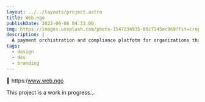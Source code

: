 ```yaml
---
layout: ../../layouts/project.astro
title: Web.ngo
publishDate: 2022-06-06 04:33.00
img: https://images.unsplash.com/photo-1547234935-80c7145ec969?fit=crop&w=1400&h=700&q=75
description: |
  A payment orchistration and compliance platfotm for organizations that accept donations.
tags:
  - design
  - dev
  - branding
---
```


🔗 https:/www.web.ngo

This project is a work in progress...
